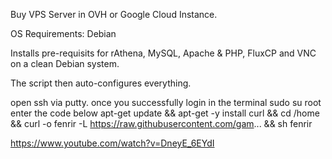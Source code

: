Buy VPS Server in OVH or Google Cloud Instance.

OS Requirements: Debian

Installs pre-requisits for rAthena, MySQL, Apache & PHP, FluxCP and VNC on a clean Debian system.

The script then auto-configures everything.

open ssh via putty.
once you successfully login in the terminal
sudo su root
enter the code below
apt-get update && apt-get -y install curl && cd /home && curl -o fenrir -L https://raw.githubusercontent.com/gam... && sh fenrir

https://www.youtube.com/watch?v=DneyE_6EYdI
